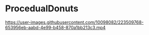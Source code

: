 # ProcedualDonuts

https://user-images.githubusercontent.com/10098082/223509768-653956eb-aabd-4e99-b458-870a1bb213c3.mp4

